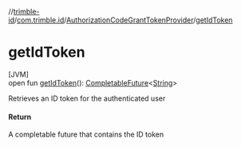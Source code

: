 //[trimble-id](../../../index.md)/[com.trimble.id](../index.md)/[AuthorizationCodeGrantTokenProvider](index.md)/[getIdToken](get-id-token.md)

# getIdToken

[JVM]\
open fun [getIdToken](get-id-token.md)(): [CompletableFuture](https://docs.oracle.com/javase/8/docs/api/java/util/concurrent/CompletableFuture.html)&lt;[String](https://docs.oracle.com/javase/8/docs/api/java/lang/String.html)&gt;

Retrieves an ID token for the authenticated user

#### Return

A completable future that contains the ID token
